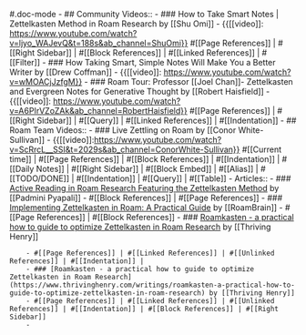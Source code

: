 #.doc-mode
    - ## Community Videos::
        - ### How to Take Smart Notes | Zettelkasten Method in Roam Research by [[Shu Omi]]
            - {{[[video]]: https://www.youtube.com/watch?v=ljyo_WAJevQ&t=188s&ab_channel=ShuOmi}}
#[[Page References]] | #[[Right Sidebar]] | #[[Block References]] | #[[Linked References]] | #[[Filter]] 
            - ### How Taking Smart, Simple Notes Will Make You a Better Writer
by [[Drew Coffman]]
                - {{[[video]]: https://www.youtube.com/watch?v=wMOACjJzfgM}}
        - ### Roam Tour: Professor [[Joel Chan]]- Zettelkasten and Evergreen Notes for Generative Thought by [[Robert Haisfield]]
            - {{[[video]]: https://www.youtube.com/watch?v=A6PIrVZoZAk&ab_channel=RobertHaisfield}}
#[[Page References]] | #[[Right Sidebar]] | #[[Query]] | #[[Linked References]] | #[[Indentation]] 
    - ## Roam Team Videos::
        - ### Live Zettling on Roam by [[Conor White-Sullivan]]
            - {{[[video]]:https://www.youtube.com/watch?v=ScRrcL__SSI&t=2029s&ab_channel=ConorWhite-Sullivan}}
#[[Current time]] | #[[Page References]] | #[[Block References]] | #[[Indentation]] | #[[Daily Notes]] | #[[Right Sidebar]] | #[[Block Embed]] | #[[Alias]] | #[[TODO/DONE]] | #[[Indentation]] | #[[Query]] | #[[Table]]
    - Articles::
        - ### [Active Reading in Roam Research Featuring the Zettelkasten Method](https://padminipyapali.medium.com/zettelkasten-method-roam-research-f7b341f14fbd) by [[Padmini Pyapali]]
        - #[[Block References]] | #[[Page References]]
        - ### [Implementing Zettelkasten in Roam: A Practical Guide](https://www.roambrain.com/implementing-zettelkasten-in-roam/) by [[RoamBrain]]
        - #[[Page References]] | #[[Block References]] 
        - ### [Roamkasten - a practical how to guide to optimize Zettelkasten in Roam Research](https://www.thrivinghenry.com/writings/roamkasten-a-practical-how-to-guide-to-optimize-zettelkasten-in-roam-research) by [[Thriving Henry]]

        - #[[Page References]] | #[[Linked References]] | #[[Unlinked References]] | #[[Indentation]] |
        - ### [Roamkasten - a practical how to guide to optimize Zettelkasten in Roam Research](https://www.thrivinghenry.com/writings/roamkasten-a-practical-how-to-guide-to-optimize-zettelkasten-in-roam-research) by [[Thriving Henry]]
        - #[[Page References]] | #[[Linked References]] | #[[Unlinked References]] | #[[Indentation]] | #[[Block References]] | #[[Right Sidebar]]
        - 
